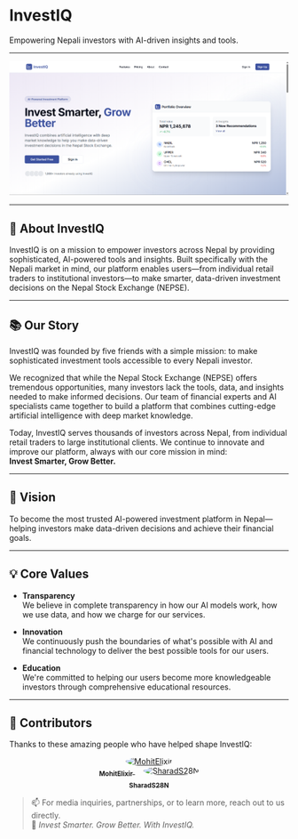 # InvestIQ

Empowering Nepali investors with AI-driven insights and tools.

---

![alt text](image.png)

---

## 📖 About InvestIQ

InvestIQ is on a mission to empower investors across Nepal by providing sophisticated, AI-powered tools and insights. Built specifically with the Nepali market in mind, our platform enables users—from individual retail traders to institutional investors—to make smarter, data-driven investment decisions on the Nepal Stock Exchange (NEPSE).

---

## 📚 Our Story

InvestIQ was founded by five friends with a simple mission: to make sophisticated investment tools accessible to every Nepali investor.

We recognized that while the Nepal Stock Exchange (NEPSE) offers tremendous opportunities, many investors lack the tools, data, and insights needed to make informed decisions. Our team of financial experts and AI specialists came together to build a platform that combines cutting-edge artificial intelligence with deep market knowledge.

Today, InvestIQ serves thousands of investors across Nepal, from individual retail traders to large institutional clients. We continue to innovate and improve our platform, always with our core mission in mind:  
**Invest Smarter, Grow Better.**

---

## 🎯 Vision

To become the most trusted AI-powered investment platform in Nepal—helping investors make data-driven decisions and achieve their financial goals.

---

## 💡 Core Values

- **Transparency**  
  We believe in complete transparency in how our AI models work, how we use data, and how we charge for our services.

- **Innovation**  
  We continuously push the boundaries of what's possible with AI and financial technology to deliver the best possible tools for our users.

- **Education**  
  We're committed to helping our users become more knowledgeable investors through comprehensive educational resources.

---


## 👥 Contributors

Thanks to these amazing people who have helped shape InvestIQ:

<!-- ALL-CONTRIBUTORS-LIST:START - Do not remove or modify this section -->
<p align="center">
  <a href="https://github.com/MohitElixir">
    <img src="https://avatars.githubusercontent.com/u/68589044?v=4" width="100px" style="border-radius: 50%" alt="MohitElixir"/>
    <br /><sub><b>MohitElixir</b></sub>
  </a>
  &nbsp;&nbsp;&nbsp;
  <a href="https://github.com/SharadS28N">
    <img src="https://avatars.githubusercontent.com/u/67964044?v=4" width="100px" style="border-radius: 50%" alt="SharadS28N"/>
    <br /><sub><b>SharadS28N</b></sub>
  </a>
</p>
<!-- ALL-CONTRIBUTORS-LIST:END -->

> 📫 For media inquiries, partnerships, or to learn more, reach out to us directly.  
> 🔗 *Invest Smarter. Grow Better. With InvestIQ.*
